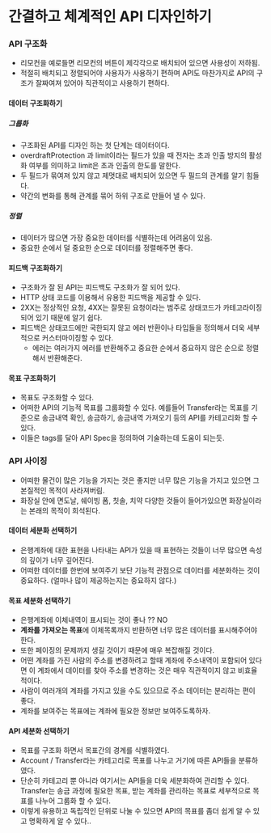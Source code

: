 # 간결하고 체계적인 API 디자인하기



### API 구조화

- 리모컨을 예로들면 리모컨의 버튼이 제각각으로 배치되어 있으면 사용성이 저하됨.
- 적절히 배치되고 정렬되어야 사용자가 사용하기 편하며 API도 마찬가지로 API의 구조가 잘짜여져 있어야 직관적이고 사용하기 편하다.



#### 데이터 구조화하기



##### 그룹화

- 구조화된 API를 디자인 하는 첫 단계는 데이터이다.
- overdraftProtection 과 limit이라는 필드가 있을 때 전자는 초과 인출 방지의 활성화 여부를 의미하고 limit은 초과 인출의 한도를 말한다.
- 두 필드가 묶여져 있지 않고 제멋대로 배치되어 있으면 두 필드의 관계를 알기 힘들다.
- 약간의 변화를 통해 관계를 묶어 하위 구조로 만들어 낼 수 있다.

##### 정렬

- 데이터가 많으면 가장 중요한 데이터를 식별하는데 어려움이 있음.
- 중요한 순에서 덜 중요한 순으로 데이터를 정렬해주면 좋다.



#### 피드백 구조화하기

- 구조화가 잘 된 API는 피드백도 구조화가 잘 되어 있다.
- HTTP 상태 코드를 이용해서 유용한 피드백을 제공할 수 있다.
- 2XX는 정상적인 요청, 4XX는 잘못된 요청이라는 범주로 상태코드가 카테고라이징 되어 있기 때문에 알기 쉽다.
- 피드백은 상태코드에만 국한되지 않고 에러 반환이나 타입들을 정의해서 더욱 세부적으로 커스터마이징할 수 있다.
  - 에러는 여러가지 에러를 반환해주고 중요한 순에서 중요하지 않은 순으로 정렬해서 반환해준다.



#### 목표 구조화하기

- 목표도 구조화할 수 있다.
- 어떠한 API의 기능적 목표를 그룹화할 수 있다. 예를들어 Transfer라는 목표를 기준으로 송금내역 확인, 송금하기, 송금내역 가져오기 등의 API를 카테고리화 할 수 있다.
- 이들은 tags를 달아 API Spec을 정의하여 기술하는데 도움이 되는듯.





### API 사이징

- 어떠한 물건이 많은 기능을 가지는 것은 좋지만 너무 많은 기능을 가지고 있으면 그 본질적인 목적이 사라져버림.
- 화장실 안에 면도날, 쉐이빙 폼, 칫솔, 치약 다양한 것들이 들어가있으면 화장실이라는 본래의 목적이 희석된다.



#### 데이터 세분화 선택하기

- 은행계좌에 대한 표현을 나타내는 API가 있을 때 표현하는 것들이 너무 많으면 속성의 깊이가 너무 깊어진다.
- 어떠한 데이터를 한번에 보여주기 보단 기능적 관점으로 데이터를 세분화하는 것이 중요하다. (얼마나 많이 제공하는지는 중요하지 않다.)



#### 목표 세분화 선택하기

- 은행계좌에 이체내역이 표시되는 것이 좋나 ?? NO
- **계좌를 가져오는 목표**에 이체목록까지 반환하면 너무 많은 데이터를 표시해주어야한다.
- 또한 페이징의 문제까지 생길 것이기 때문에 매우 복잡해질 것이다.
- 어떤 계좌를 가진 사람의 주소를 변경하려고 할때 계좌에 주소내역이 포함되어 있다면 이 계좌에서 데이터를 찾아 주소를 변경하는 것은 매우 직관적이지 않고 비효율적이다.
- 사람이 여러개의 계좌를 가지고 있을 수도 있으므로 주소 데이터는 분리하는 편이 좋다.
- 계좌를 보여주는 목표에는 계좌에 필요한 정보만 보여주도록하자.



#### API 세분화 선택하기

- 목표를 구조화 하면서 목표간의 경계를 식별하였다.
- Account / Transfer라는 카테고리로 목표를 나누고 거기에 따른 API들을 분류하였다.
- 단순히 카테고리 뿐 아니라 여기서는 API들을 더욱 세분화하여 관리할 수 있다. Transfer는 송금 과정에 필요한 목표, 받는 계좌를 관리하는 목표로 세부적으로 목표를 나누어 그룹화 할 수 있다. 
- 이렇게 유용하고 독립적인 단위로 나눌 수 있으면 API의 목표를 좀더 쉽게 알 수 있고 명확하게 알 수 있다..





